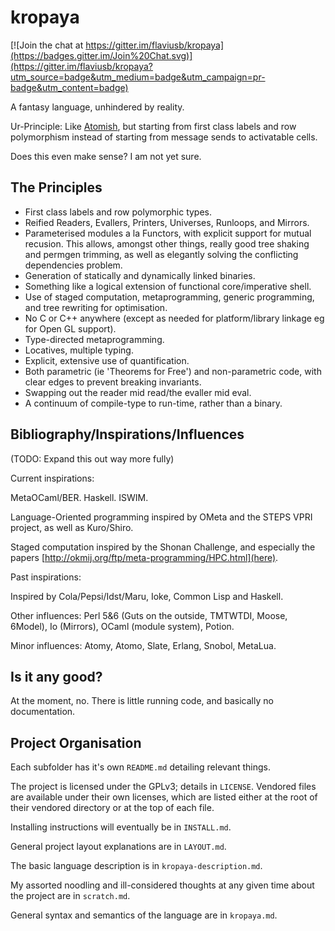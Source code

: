 kropaya
=======

[![Join the chat at https://gitter.im/flaviusb/kropaya](https://badges.gitter.im/Join%20Chat.svg)](https://gitter.im/flaviusb/kropaya?utm_source=badge&utm_medium=badge&utm_campaign=pr-badge&utm_content=badge)

A fantasy language, unhindered by reality.

Ur-Principle: Like [Atomish](https://github.com/flaviusb/Atomish), but starting from first class labels and row polymorphism instead of starting from message sends to activatable cells.

Does this even make sense? I am not yet sure.

The Principles
--------------

- First class labels and row polymorphic types.
- Reified Readers, Evallers, Printers, Universes, Runloops, and Mirrors.
- Parameterised modules a la Functors, with explicit support for mutual recusion. This allows, amongst other things, really good tree shaking and permgen trimming, as well as elegantly solving the conflicting dependencies problem.
- Generation of statically and dynamically linked binaries.
- Something like a logical extension of functional core/imperative shell.
- Use of staged computation, metaprogramming, generic programming, and tree rewriting for optimisation.
- No C or C++ anywhere (except as needed for platform/library linkage eg for Open GL support).
- Type-directed metaprogramming.
- Locatives, multiple typing.
- Explicit, extensive use of quantification.
- Both parametric (ie 'Theorems for Free') and non-parametric code, with clear edges to prevent breaking invariants.
- Swapping out the reader mid read/the evaller mid eval.
- A continuum of compile-type to run-time, rather than a binary.

Bibliography/Inspirations/Influences
------------------------------------

(TODO: Expand this out way more fully)


Current inspirations:


MetaOCaml/BER. Haskell. ISWIM.

Language-Oriented programming inspired by OMeta and the STEPS VPRI project, as well as Kuro/Shiro.

Staged computation inspired by the Shonan Challenge, and especially the papers [http://okmij.org/ftp/meta-programming/HPC.html](here).


Past inspirations:


Inspired by Cola/Pepsi/Idst/Maru, Ioke, Common Lisp and Haskell.

Other influences: Perl 5&6 (Guts on the outside, TMTWTDI, Moose, 6Model), Io (Mirrors), OCaml (module system), Potion.

Minor influences: Atomy, Atomo, Slate, Erlang, Snobol, MetaLua.


Is it any good?
---------------

At the moment, no. There is little running code, and basically no documentation.

Project Organisation
--------------------

Each subfolder has it's own `README.md` detailing relevant things.

The project is licensed under the GPLv3; details in `LICENSE`. Vendored files are available under their own licenses, which are listed either at the root of their vendored directory or at the top of each file.

Installing instructions will eventually be in `INSTALL.md`.

General project layout explanations are in `LAYOUT.md`.

The basic language description is in `kropaya-description.md`.

My assorted noodling and ill-considered thoughts at any given time about the project are in `scratch.md`.

General syntax and semantics of the language are in `kropaya.md`.
